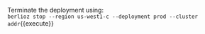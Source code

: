Terminate the deployment using:  
`berlioz stop --region us-west1-c --deployment prod --cluster addr`{{execute}}
